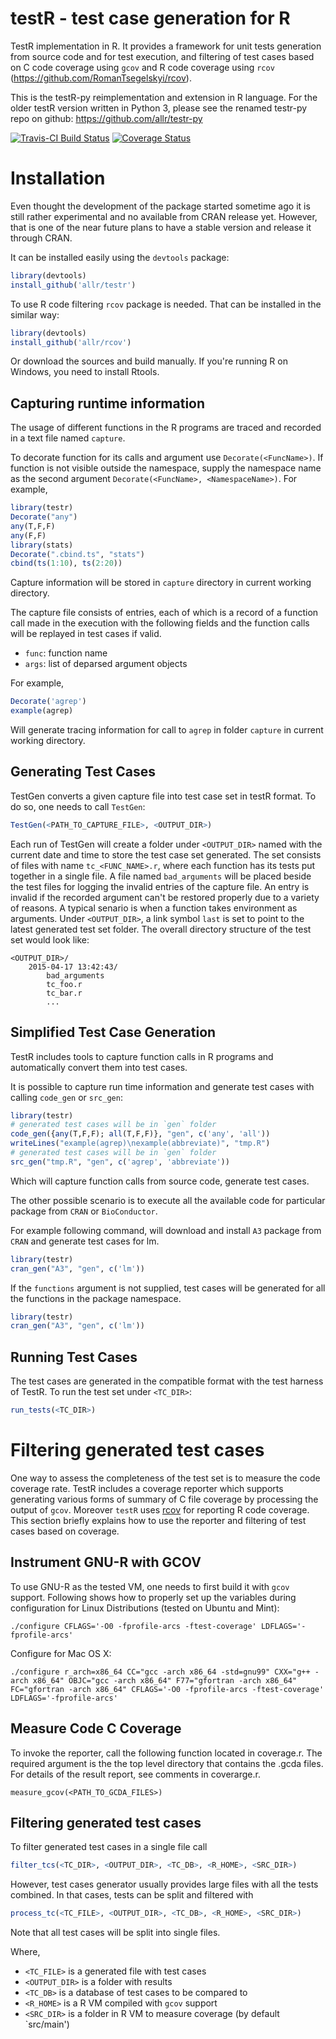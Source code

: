 testR - test case generation for R
=====

TestR implementation in R. It provides a framework for unit tests generation from source code and for test execution, and filtering of test cases based on C code coverage using `gcov` and R code coverage using `rcov` (https://github.com/RomanTsegelskyi/rcov).

This is the testR-py reimplementation and extension in R language. For the older testR version written in Python 3, please see the renamed testr-py repo
on github: https://github.com/allr/testr-py

[![Travis-CI Build Status](https://travis-ci.org/allr/testr.png?branch=master)](https://travis-ci.org/allr/testr)
[![Coverage Status](https://coveralls.io/repos/allr/testr/badge.svg?branch=master)](https://coveralls.io/r/allr/testr?branch=master)

# Installation
Even thought the development of the package started sometime ago it is still rather experimental and no available from CRAN release yet. However, that is one of the near future plans to have a stable version and release it through CRAN.

It can be installed easily using the `devtools` package:

```r
library(devtools)
install_github('allr/testr')
```

To use R code filtering `rcov` package is needed. That can be installed in the similar way:

```r
library(devtools)
install_github('allr/rcov')
```

Or download the sources and build manually. If you're running R on Windows, you need to install Rtools.

Capturing runtime information 
---------------------

The usage of different functions in the R programs are traced and recorded in a text file named `capture`. 

To decorate function for its calls and argument use `Decorate(<FuncName>)`. If function is not visible outside the namespace, supply the namespace name as the second argument `Decorate(<FuncName>, <NamespaceName>)`. For example,

```r
library(testr)
Decorate("any")
any(T,F,F)
any(F,F)
library(stats)
Decorate(".cbind.ts", "stats")
cbind(ts(1:10), ts(2:20))
```
Capture information will be stored in `capture` directory in current working directory.

The capture file consists of entries, each of which is a record of a function call made in the execution with the following fields and the 
function calls will be replayed in test cases if valid.

  - `func`: function name
  - `args`: list of deparsed argument objects

For example,
```r
Decorate('agrep')
example(agrep)
```

Will generate tracing information for call to `agrep` in folder `capture` in current working directory.

Generating Test Cases
-------------------

TestGen converts a given capture file into test case set in testR format. To do so, one needs to call `TestGen`:

```r
TestGen(<PATH_TO_CAPTURE_FILE>, <OUTPUT_DIR>)
```

Each run of TestGen will create a folder under `<OUTPUT_DIR>` named with the current date and time to store the test case set generated.
The set consists of files with name `tc_<FUNC_NAME>.r`, where each function has its tests put together in a single file. A file named 
`bad_arguments` will be placed beside the test files for logging the invalid entries of the capture file. An entry is invalid if the 
recorded argument can't be restored properly due to a variety of reasons. A typical senario is when a 
function takes environment as arguments. Under `<OUTPUT_DIR>`, a link symbol `last` is set to 
point to the latest generated test set folder. The overall directory structure of the test set would look like:

    <OUTPUT_DIR>/
        2015-04-17 13:42:43/
            bad_arguments
            tc_foo.r
            tc_bar.r
            ...

Simplified Test Case Generation
-------------------------------
TestR includes tools to capture function calls in R programs and automatically convert them into test cases. 

It is possible to capture run time information and generate test cases with calling `code_gen` or `src_gen`:

```r
library(testr)
# generated test cases will be in `gen` folder
code_gen({any(T,F,F); all(T,F,F)}, "gen", c('any', 'all')) 
writeLines("example(agrep)\nexample(abbreviate)", "tmp.R")
# generated test cases will be in `gen` folder
src_gen("tmp.R", "gen", c('agrep', 'abbreviate'))
```

Which will capture function calls from source code, generate test cases. 

The other possible scenario is to execute all the available code for particular package from `CRAN` or `BioConductor`.

For example following command, will download and install `A3` package from `CRAN` and generate test cases for lm.

```r
library(testr)
cran_gen("A3", "gen", c('lm'))
```

If the `functions` argument is not supplied, test cases will be generated for all the functions in the package namespace.

```r
library(testr)
cran_gen("A3", "gen", c('lm'))
```

Running Test Cases
--------------

The test cases are generated in the compatible format with the test harness of TestR. To run the test set under `<TC_DIR>`:

```r
run_tests(<TC_DIR>)
```

Filtering generated test cases
=========================

One way to assess the completeness of the test set is to measure the code coverage rate. TestR includes a coverage reporter which 
supports generating various forms of summary of C file coverage by processing the output of `gcov`. 
Moreover `testR` uses [rcov](https://github.com/RomanTsegelskyi/rcov) for reporting R code coverage. This section briefly explains
how to use the reporter and filtering of test cases based on coverage.

Instrument GNU-R with GCOV
--------------------------

To use GNU-R as the tested VM, one needs to first build it with `gcov` support. Following shows how to properly set up the variables 
during configuration for Linux Distributions (tested on Ubuntu and Mint):

    ./configure CFLAGS='-O0 -fprofile-arcs -ftest-coverage' LDFLAGS='-fprofile-arcs' 

Configure for Mac OS X:

    ./configure r_arch=x86_64 CC="gcc -arch x86_64 -std=gnu99" CXX="g++ -arch x86_64" OBJC="gcc -arch x86_64" F77="gfortran -arch x86_64" FC="gfortran -arch x86_64" CFLAGS='-O0 -fprofile-arcs -ftest-coverage' LDFLAGS='-fprofile-arcs'

Measure Code C Coverage
---------------------

To invoke the reporter, call the following function located in coverage.r. The required argument is the the top level directory that
contains the .gcda files. For details of the result report, see comments in coverarge.r.

    measure_gcov(<PATH_TO_GCDA_FILES>)

Filtering generated test cases
----------------

To filter generated test cases in a single file call

```r
filter_tcs(<TC_DIR>, <OUTPUT_DIR>, <TC_DB>, <R_HOME>, <SRC_DIR>)
```

However, test cases generator usually provides large files with all the tests combined. In that cases, tests can be split and filtered with

```r
process_tc(<TC_FILE>, <OUTPUT_DIR>, <TC_DB>, <R_HOME>, <SRC_DIR>)
```

Note that all test cases will be split into single files.

Where,
* `<TC_FILE>` is a generated file with test cases
* `<OUTPUT_DIR>` is a folder with results
* `<TC_DB>` is a database of test cases to be compared to
* `<R_HOME>` is a R VM compiled with `gcov` support
* `<SRC_DIR>` is a folder in R VM to measure coverage (by default `src/main')
